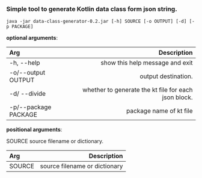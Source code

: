 ### Simple tool to generate Kotlin data class form json string.

```
java -jar data-class-generator-0.2.jar [-h] SOURCE [-o OUTPUT] [-d] [-p PACKAGE]
```

**optional arguments**:

| Arg                  |                                          Description |
|:---------------------|-----------------------------------------------------:|
| -h, --help           |                      show this help message and exit |
| -o/--output OUTPUT   |                                  output destination. |
| -d/ --divide         | whether to generate the kt file for each json block. |
| -p/--package PACKAGE |                              package name of kt file |

**positional arguments**:

SOURCE source filename or dictionary.

| Arg    |                   Description |
|:-------|------------------------------:|
| SOURCE | source filename or dictionary |